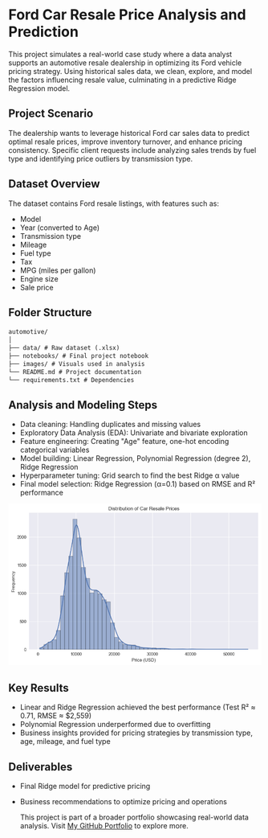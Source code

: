 # Ford Car Resale Price Analysis and Prediction

This project simulates a real-world case study where a data analyst supports an automotive resale dealership in optimizing its Ford vehicle pricing strategy. Using historical sales data, we clean, explore, and model the factors influencing resale value, culminating in a predictive Ridge Regression model.

## Project Scenario
The dealership wants to leverage historical Ford car sales data to predict optimal resale prices, improve inventory turnover, and enhance pricing consistency. Specific client requests include analyzing sales trends by fuel type and identifying price outliers by transmission type.

## Dataset Overview
The dataset contains Ford resale listings, with features such as:
- Model
- Year (converted to Age)
- Transmission type
- Mileage
- Fuel type
- Tax
- MPG (miles per gallon)
- Engine size
- Sale price

## Folder Structure

```
automotive/
│
├── data/ # Raw dataset (.xlsx)
├── notebooks/ # Final project notebook
├── images/ # Visuals used in analysis
└── README.md # Project documentation
└── requirements.txt # Dependencies
```

## Analysis and Modeling Steps
- Data cleaning: Handling duplicates and missing values
- Exploratory Data Analysis (EDA): Univariate and bivariate exploration
- Feature engineering: Creating "Age" feature, one-hot encoding categorical variables
- Model building: Linear Regression, Polynomial Regression (degree 2), Ridge Regression
- Hyperparameter tuning: Grid search to find the best Ridge α value
- Final model selection: Ridge Regression (α=0.1) based on RMSE and R² performance

![Price Distribution](automotive/images/price_distribution.png)

## Key Results
- Linear and Ridge Regression achieved the best performance (Test R² ≈ 0.71, RMSE ≈ \$2,559)
- Polynomial Regression underperformed due to overfitting
- Business insights provided for pricing strategies by transmission type, age, mileage, and fuel type

## Deliverables
- Final Ridge model for predictive pricing
- Business recommendations to optimize pricing and operations

  This project is part of a broader portfolio showcasing real-world data analysis. Visit [My GitHub Portfolio](https://github.com/dataworksbyj) to explore more.

